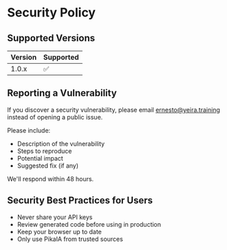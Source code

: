 # Security Policy

## Supported Versions

| Version | Supported          |
| ------- | ------------------ |
| 1.0.x   | :white_check_mark: |

## Reporting a Vulnerability

If you discover a security vulnerability, please email ernesto@yeira.training instead of opening a public issue.

Please include:
- Description of the vulnerability
- Steps to reproduce
- Potential impact
- Suggested fix (if any)

We'll respond within 48 hours.

## Security Best Practices for Users

- Never share your API keys
- Review generated code before using in production
- Keep your browser up to date
- Only use PikaIA from trusted sources
